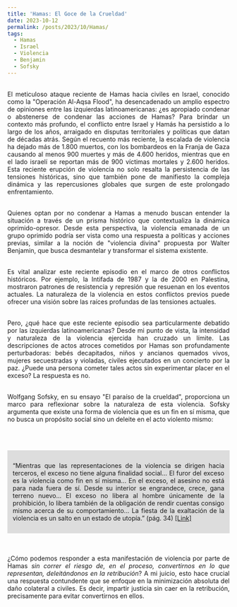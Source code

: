 ```yaml
---
title: 'Hamas: El Goce de la Crueldad'
date: 2023-10-12
permalink: /posts/2023/10/Hamas/
tags:
  - Hamas
  - Israel
  - Violencia
  - Benjamin
  - Sofsky
---
```



<div style="text-align: justify;">

<br>El meticuloso ataque reciente de Hamas hacia civiles en Israel, conocido como la "Operación Al-Aqsa Flood", ha desencadenado un amplio espectro de opiniones entre las izquierdas latinoamericanas: ¿es apropiado condenar o abstenerse de condenar las acciones de Hamas? Para brindar un contexto más profundo, el conflicto entre Israel y Hamás ha persistido a lo largo de los años, arraigado en disputas territoriales y políticas que datan de décadas atrás. Según el recuento más reciente, la escalada de violencia ha dejado más de 1.800 muertos, con los bombardeos en la Franja de Gaza causando al menos 900 muertes y más de 4.600 heridos, mientras que en el lado israelí se reportan más de 900 víctimas mortales y 2.600 heridos. Esta reciente erupción de violencia no solo resalta la persistencia de las tensiones históricas, sino que también pone de manifiesto la compleja dinámica y las repercusiones globales que surgen de este prolongado enfrentamiento.<br>

<br>Quienes optan por no condenar a Hamas a menudo buscan entender la situación a través de un prisma histórico que contextualiza la dinámica oprimido-opresor. Desde esta perspectiva, la violencia emanada de un grupo oprimido podría ser vista como una respuesta a políticas y acciones previas, similar a la noción de "violencia divina" propuesta por Walter Benjamin, que busca desmantelar y transformar el sistema existente.<br>

<br>Es vital analizar este reciente episodio en el marco de otros conflictos históricos. Por ejemplo, la Intifada de 1987 y la de 2000 en Palestina, mostraron patrones de resistencia y represión que resuenan en los eventos actuales. La naturaleza de la violencia en estos conflictos previos puede ofrecer una visión sobre las raíces profundas de las tensiones actuales.<br>

<br>Pero, ¿qué hace que este reciente episodio sea particularmente debatido por las izquierdas latinoamericanas? Desde mi punto de vista, la intensidad y naturaleza de la violencia ejercida han cruzado un límite. Las descripciones de actos atroces cometidos por Hamas son profundamente perturbadoras: bebés decapitados, niños y ancianos quemados vivos, mujeres secuestradas y violadas, civiles ejecutados en un concierto por la paz. ¿Puede una persona cometer tales actos sin experimentar placer en el exceso? La respuesta es no.<br>

<br>Wolfgang Sofsky, en su ensayo "El paraíso de la crueldad", proporciona un marco para reflexionar sobre la naturaleza de esta violencia. Sofsky argumenta que existe una forma de violencia que es un fin en sí misma, que no busca un propósito social sino un deleite en el acto violento mismo:<br><br>

<br><div style="background-color: rgb(221, 221, 221); padding: 12px;">

“Mientras que las representaciones de la violencia se dirigen hacia terceros, el exceso no tiene alguna finalidad social... El furor del exceso es la violencia como fin en sí misma... En el exceso, el asesino no está para nada fuera de sí. Desde su interior se engrandece, crece, gana terreno nuevo... El exceso no libera al hombre únicamente de la prohibición, lo libera también de la obligación de rendir cuentas consigo mismo acerca de su comportamiento... La fiesta de la exaltación de la violencia es un salto en un estado de utopía.” (pág. 34) <a href="https://issuu.com/revistametapolitica/docs/metapolitica_57"> [Link] </a>

</div><br>

<br>¿Cómo podemos responder a esta manifestación de violencia por parte de Hamas <em>sin correr el riesgo de, en el proceso, convertirnos en lo que representan, deleitándonos en la retribución</em>? A mi juicio, esto hace crucial una respuesta contundente que se enfoque en la minimización absoluta del daño colateral a civiles. Es decir, impartir justicia sin caer en la retribución, precisamente para evitar convertirnos en ellos.<br>

</div>
